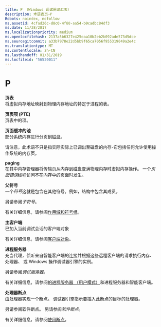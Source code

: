 ```yaml
---
title: P （Windows 调试器词汇表）
description: 术语表页-P
Robots: noindex, nofollow
ms.assetid: 4cfad26c-d8c0-4f80-aa54-b9cadbc84df3
ms.date: 11/28/2017
ms.localizationpriority: medium
ms.openlocfilehash: 2137a5b6327e425eaa10b2eb2b092ade573d5dce
ms.sourcegitcommit: a33b7978e22d5bb9f65ca7056f955319049a2e4c
ms.translationtype: MT
ms.contentlocale: zh-CN
ms.lasthandoff: 01/31/2019
ms.locfileid: "56520011"
---
```

# <a name="p"></a>P


<span id="page_table"></span><span id="PAGE_TABLE"></span>**页表**  
将虚拟内存地址映射到物理内存地址的特定于进程的表。

<span id="page_table_entry__pte_"></span><span id="PAGE_TABLE_ENTRY__PTE_"></span>**页表项 (PTE)**  
页表中的项。

<span id="paged_pool"></span><span id="PAGED_POOL"></span>**页面缓冲的池**  
部分系统内存进行分页到磁盘。

请注意，此术语不只是指实际实际上已调出至磁盘的内存-它包括任何允许使用操作系统的内存页。

<span id="paging"></span><span id="PAGING"></span>**paging**  
在其中内存管理器将传输页从内存到磁盘变满物理内存时虚拟内存操作。 一个*页面错误*线程访问不在内存中的页面时发生。

<span id="parent_symbol"></span><span id="PARENT_SYMBOL"></span>**父符号**  
一个*符号*这就是包含在其他符号，例如，结构中包含其成员。

另请参阅*子符号*。

有关详细信息，请参阅[作用域和符号组](scopes-and-symbol-groups.md)。

<span id="primary_client"></span><span id="PRIMARY_CLIENT"></span>**主客户端**  
已加入当前调试会话的客户端对象

有关详细信息，请参阅[客户端对象](client-objects.md)。

<span id="process_server"></span><span id="PROCESS_SERVER"></span>**进程服务器**  
充当代理，侦听来自智能客户端的连接并根据这些远程客户端的请求执行内存、 处理器、 或 Windows 操作调试器引擎的实例。

另请参阅*调试服务器*。

有关详细信息，请参阅[的进程服务器 （用户模式）](process-servers--user-mode-.md)和进程服务器和智能客户端。

<span id="processor_breakpoint"></span><span id="PROCESSOR_BREAKPOINT"></span>**处理器断点**  
由处理器实现一个断点。 调试器引擎指示要插入此断点的目标的处理器。

另请参阅软件断点。 另请参阅*软件断点*。

有关详细信息，请参阅[使用断点](using-breakpoints.md)。

 

 





